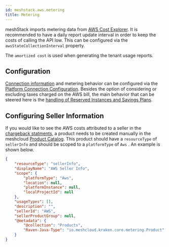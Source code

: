 ```yaml
---
id: meshstack.aws.metering
title: Metering
---
```

meshStack imports metering data from [AWS Cost Explorer](https://aws.amazon.com/aws-cost-management/aws-cost-explorer/).
It is recommended to have a daily report update interval in order to keep the costs of calling the API low. This can be
configured via the `awsStateCollectionInterval` property.

The `amortized cost` is used when generating the tenant usage reports.

## Configuration

[Connection information](meshstack.how-to.integrate-meshplatform-aws-manually.md#set-up-iam-user-for-metering) and metering behavior can be configured via the [Platform Connection Configuration](administration.platforms.md#platform-connection-config). Besides the option of considering or excluding taxes charged on the AWS bill, the main behavior that can be steered here is the [handling of Reserved Instances and Savings Plans](meshstack.how-to.integrate-meshplatform-aws-manually.md#leverage-reserved-instances--savings-plans).

## Configuring Seller Information

If you would like to see the AWS costs attributed to a seller in the [chargeback statments](meshcloud.project-metering.md#chargeback-statements), a product needs to be created manually in the meshcloud [Product Catalog](meshstack.billing-configuration.md#defining-a-custom-product-catalog). This product should have a `resourceType` of `sellerInfo` and should be scoped to a `platformType` of `Aws` . An example is shown below.

```json
{
    "resourceType": "sellerInfo",
    "displayName": "AWS Seller Info",
    "scope": {
        "platformType": "Aws",
        "location": null,
        "platformInstance": null,
        "localProjectId": null
    },
    "usageTypes": [],
    "description": "",
    "sellerId": "AWS",
    "sellerProductGroup": null,
    "@metadata": {
        "@collection": "Products",
        "Raven-Java-Type": "io.meshcloud.kraken.core.metering.Product"
    }
}
```
